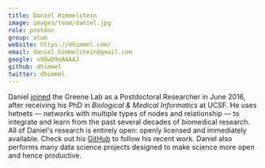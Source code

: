 ```yaml
---
title: Daniel Himmelstein
image: images/team/daniel.jpg
role: postdoc
group: alum
website: https://dhimmel.com/
email: daniel.himmelstein@gmail.com
google: x9OwD9oAAAAJ
github: dhimmel
twitter: dhimmel
---
```


Daniel [joined](https://www.youtube.com/watch?v=goIOtEpE8Lc) the Greene Lab as a Postdoctoral Researcher in June 2016, after receiving his PhD in _Biological & Medical Informatics_ at UCSF.
He uses hetnets — networks with multiple types of nodes and relationship — to integrate and learn from the past several decades of biomedical research.
All of Daniel's research is entirely open: openly licensed and immediately available.
Check out his [GitHub](https://github.com/dhimmel/) to follow his recent work.
Daniel also performs many data science projects designed to make science more open and hence productive.
